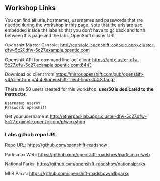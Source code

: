 ## Workshop Links

You can find all urls, hostnames, usernames and passwords that are needed during the workshop in this page. Note that the urls are also embedded inside the labs so that you don’t have to go back and forth between this page and the labs.
OpenShift cluster URL

Openshift Master Console: http://console-openshift-console.apps.cluster-dfw-5c27.dfw-5c27.example.opentlc.com  


Openshift API for command line 'oc' client: https://api.cluster-dfw-5c27.dfw-5c27.example.opentlc.com:6443  


Download oc client from https://mirror.openshift.com/pub/openshift-v4/clients/ocp/4.4.8/openshift-client-linux-4.4.8.tar.gz


There are 50 users created for this workshop. **user50 is dedicated to the instructor**.

```
Username: userXY
Password: openshift
```

Get your username at http://etherpad-lab.apps.cluster-dfw-5c27.dfw-5c27.example.opentlc.com/p/workshop



### Labs github repo URL

Repo URL: https://github.com/openshift-roadshow

Parksmap Web: https://github.com/openshift-roadshow/parksmap-web

National Parks: https://github.com/openshift-roadshow/nationalparks

MLB Parks: https://github.com/openshift-roadshow/mlbparks
